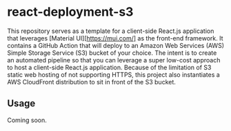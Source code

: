 # react-deployment-s3
This repository serves as a template for a client-side React.js application that leverages [Material UI][https://mui.com/] as the front-end framework.  It contains a GitHub Action that will deploy to an Amazon Web Services (AWS) Simple Storage Service (S3) bucket of your choice.  The intent is to create an automated pipeline so that you can leverage a super low-cost approach to host a client-side React.js application.    Because of the limitation of S3 static web hosting of not supporting HTTPS, this project also instantiates a AWS CloudFront distribution to sit in front of the S3 bucket. 

## Usage

Coming soon.